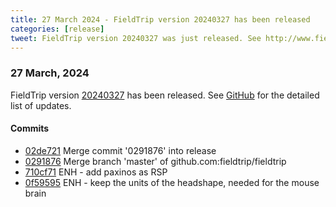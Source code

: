 ```yaml
---
title: 27 March 2024 - FieldTrip version 20240327 has been released
categories: [release]
tweet: FieldTrip version 20240327 was just released. See http://www.fieldtriptoolbox.org/#27-march-2024
---
```


### 27 March, 2024

FieldTrip version [20240327](http://github.com/fieldtrip/fieldtrip/releases/tag/20240327) has been released.
See [GitHub](https://github.com/fieldtrip/fieldtrip/compare/20240326...20240327) for the detailed list of updates.

#### Commits

- [02de721](http://github.com/fieldtrip/fieldtrip/commit/02de721) Merge commit '0291876' into release
- [0291876](http://github.com/fieldtrip/fieldtrip/commit/0291876) Merge branch 'master' of github.com:fieldtrip/fieldtrip
- [710cf71](http://github.com/fieldtrip/fieldtrip/commit/710cf71) ENH - add paxinos as RSP
- [0f59595](http://github.com/fieldtrip/fieldtrip/commit/0f59595) ENH - keep the units of the headshape, needed for the mouse brain
